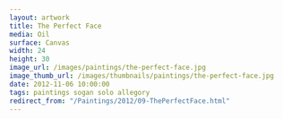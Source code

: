 ```yaml
---
layout: artwork
title: The Perfect Face
media: Oil
surface: Canvas
width: 24
height: 30
image_url: /images/paintings/the-perfect-face.jpg
image_thumb_url: /images/thumbnails/paintings/the-perfect-face.jpg
date: 2012-11-06 10:00:00
tags: paintings sogan solo allegory
redirect_from: "/Paintings/2012/09-ThePerfectFace.html"
---
```


